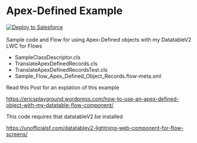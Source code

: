 # Apex-Defined Example

<a href="https://githubsfdeploy.herokuapp.com">
  <img alt="Deploy to Salesforce"
       src="https://raw.githubusercontent.com/afawcett/githubsfdeploy/master/deploy.png">
</a>
</br></br>
Sample code and Flow for using Apex-Defined objects with my DatatableV2 LWC for Flows

- SampleClassDescriptor.cls
- TranslateApexDefinedRecords.cls
- TranslateApexDefinedRecordsTest.cls
- Sample_Flow_Apex_Defined_Object_Records.flow-meta.xml


Read this Post for an explation of this example

https://ericsplayground.wordpress.com/how-to-use-an-apex-defined-object-with-my-datatable-flow-component/


This code requires that datatableV2 be installed

https://unofficialsf.com/datatablev2-lightning-web-component-for-flow-screens/

